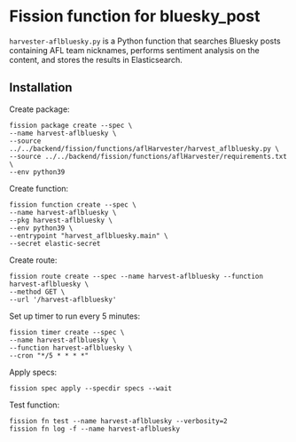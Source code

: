 # Fission function for bluesky_post

`harvester-aflbluesky.py` is a Python function that searches Bluesky posts containing AFL team nicknames, performs sentiment analysis on the content, and stores the results in Elasticsearch.

## Installation

Create package:

    fission package create --spec \                   
    --name harvest-aflbluesky \    
    --source ../../backend/fission/functions/aflHarvester/harvest_aflbluesky.py \
    --source ../../backend/fission/functions/aflHarvester/requirements.txt \
    --env python39

Create function:

    fission function create --spec \
    --name harvest-aflbluesky \
    --pkg harvest-aflbluesky \
    --env python39 \
    --entrypoint "harvest_aflbluesky.main" \
    --secret elastic-secret

Create route:

    fission route create --spec --name harvest-aflbluesky --function harvest-aflbluesky \                            
    --method GET \                 
    --url '/harvest-aflbluesky'

Set up timer to run every 5 minutes:

    fission timer create --spec \             
    --name harvest-aflbluesky \
    --function harvest-aflbluesky \
    --cron "*/5 * * * *"

Apply specs:

    fission spec apply --specdir specs --wait

Test function:

    fission fn test --name harvest-aflbluesky --verbosity=2
    fission fn log -f --name harvest-aflbluesky

